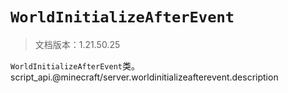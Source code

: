 # `WorldInitializeAfterEvent`

> 文档版本：1.21.50.25

`WorldInitializeAfterEvent`类。script_api.@minecraft/server.worldinitializeafterevent.description

